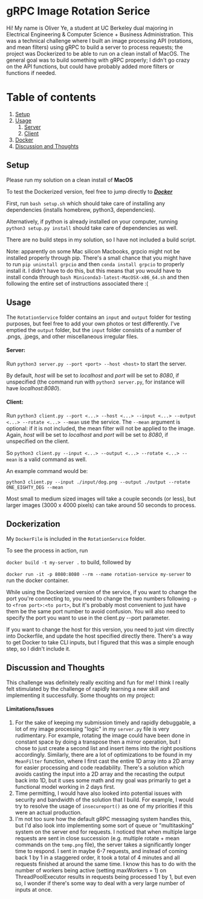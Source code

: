 # gRPC Image Rotation Serice

Hi! My name is Oliver Ye, a student at UC Berkeley dual majoring in Electrical Engineering & Computer Science + Business Administration. This was a technical challenge where I built an image processing API (rotations, and mean filters) using gRPC to build a server to process requests; the project was Dockerized to be able to run on a clean install of MacOS. The general goal was to build something with gRPC properly; I didn't go crazy on the API functions, but could have probably added more filters or functions if needed.

# Table of contents
1. [Setup](#setup)
2. [Usage](#usage)
    1. [Server](#server)
    3. [Client](#client)
3. [Docker](#docker)
4. [Discussion and Thoughts](#disc)

## Setup <a name="setup"></a>
Please run my solution on a clean install of **MacOS**

To test the Dockerized version, feel free to jump directly to _**[Docker](#docker)**_

First, run `bash setup.sh` which should take care of installing any dependencies (installs homebrew, python3, dependencies).

Alternatively, if python is already installed on your computer, running `python3 setup.py install` should take care of dependencies as well.

There are no build steps in my solution, so I have not included a build script.

Note: apparently on some Mac silicon Macbooks, grpcio might not be installed properly through pip. There's a small chance that you might have to run `pip uninstall grpcio` and then `conda install grpcio` to properly install it. I didn't have to do this, but this means that you would have to install conda through `bash Miniconda3-latest-MacOSX-x86_64.sh` and then following the entire set of instructions associated there :(

## Usage <a name="usage"></a>
The `RotationService` folder contains an `input` and `output` folder for testing purposes, but feel free to add your own photos or test differently. I've emptied the `output` folder, but the `input` folder consists of a number of
.pngs, .jpegs, and other miscellaneous irregular files.


#### **Server:** <a name="server"></a>

Run `python3 server.py --port <port> --host <host>` to start the server.

By default, _host_ will be set to _localhost_ and _port_ will be set to _8080_, if unspecified (the command run with `python3 server.py`, for instance will have _localhost:8080_).


#### **Client:** <a name="client"></a>
Run `python3 client.py --port <...> --host <...> --input <...> --output <...> --rotate <...> --mean` use the service. The `--mean` argument is optional: if it is not included, the mean filter will not be
applied to the image. Again, _host_ will be set to _localhost_ and _port_ will be set to _8080_, if unspecified on the client.


So `python3 client.py --input <...> --output <...> --rotate <...> --mean` is a valid command as well.

An example command would be:

`python3 client.py --input ./input/dog.png --output ./output --rotate ONE_EIGHTY_DEG --mean`

Most small to medium sized images will take a couple seconds (or less), but larger images (3000 x 4000 pixels) can take around 50 seconds to process.

## Dockerization <a name="docker"></a>
My `DockerFile` is included in the `RotationService` folder. 

To see the process in action, run 

`docker build -t my-server .` to build, followed by

`docker run -it -p 8080:8080 --rm --name rotation-service my-server` to run the docker container. 

While using the Dockerized version of the service, if you want to change the port you're connecting to, you need to change the two numbers following `-p` to `<from port>:<to port>`, but it's probably most convenient to just have them be the same port number to avoid confusion. You will also need to specify the port you want to use in the client.py --port parameter. 

If you want to change the host for this version, you need to just vim directly into Dockerfile, and update the host specified directly there. There's a way to get Docker to take CLI inputs, but I figured that this was a simple enough step, so I didn't include it.

## Discussion and Thoughts <a name="disc"></a>

This challenge was definitely really exciting and fun for me! I think I really felt stimulated by the challenge of rapidly learning a new skill and implementing it successfully. Some thoughts on my project:

#### Limitations/Issues
1) For the sake of keeping my submission timely and rapidly debuggable, a lot of my image processing "logic" in my `server.py` file is very rudimentary. For example, rotating the image could have been done in constant space by doing a transpose then a mirror operation, but I chose to just create a second list and insert items into the right positions accordingly. 
Similarly, there are a lot of optimizations to be found in my `MeanFilter` function, where I first cast the entire 1D array into a 2D array for easier processing and code readability. There's a solution which avoids casting the input into a 2D array and the recasting the output back into 1D, but it uses some math and my goal was primarily to get a functional model working in 2 days first.
2) Time permitting, I would have also looked into potential issues with security and bandwidth of the solution that I build. For example, I would try to resolve the usage of `insecureport()` as one of my priorities if this were an actual production. 
3) I'm not too sure how the default gRPC messaging system handles this, but I'd also look into implementing some sort of queue or "multitasking" system on the server end for requests. I noticed that when multiple large requests are sent in close succession (e.g. multiple rotate + mean commands on the `temp.png` file), the server takes a significantly longer time to respond. I sent in maybe 6-7 requests, and instead of coming back 1 by 1 in a staggered order, it took a total of 4 minutes and all requests finished at around the same time. I know this has to do with the number of workers being active (setting maxWorkers = 1) on ThreadPoolExecutor results in requests being processed 1 by 1, but even so, I wonder if there's some way to deal with a very large number of inputs at once.


